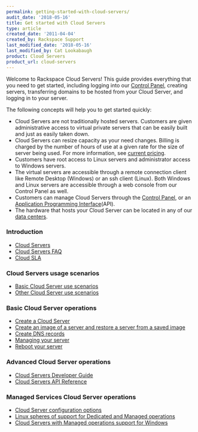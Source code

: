 ```yaml
---
permalink: getting-started-with-cloud-servers/
audit_date: '2018-05-16'
title: Get started with Cloud Servers
type: article
created_date: '2011-04-04'
created_by: Rackspace Support
last_modified_date: '2018-05-16'
last_modified_by: Cat Lookabaugh
product: Cloud Servers
product_url: cloud-servers
---
```


Welcome to Rackspace Cloud Servers!  This guide provides
everything that you need to get started, including logging into our
[Control Panel](https://login.rackspace.com), creating servers, transferring
domains to be hosted from your Cloud Server, and logging in to your
server.

The following concepts will help you to get started quickly:

-   Cloud Servers are not traditionally hosted servers. Customers
    are given administrative access to virtual private servers that can be
    easily built and just as easily taken down.
-   Cloud Servers can resize capacity as your need changes. Billing is
    charged by the number of hours of use at a given rate for the size of
    server being used. For more information, see
    [current pricing](https://www.rackspace.com/cloud/cloud_hosting_products/servers/pricing/).
-   Customers have root access to Linux servers and administrator
    access to Windows servers.
-   The virtual servers are accessible through a remote connection
    client like Remote Desktop (Windows) or an ssh client (Linux). Both
    Windows and Linux servers are accessible through a web console
    from our Control Panel as well.
-   Customers can manage Cloud Servers through the [Control Panel](https://login.rackspace.com), or an
    [Application Programming Interface](https://docs.rackspace.com/docs/)(API).
-   The hardware that hosts your Cloud Server can be located in any of our
    [data centers](https://www.rackspace.com/en-us/about/datacenters).

### Introduction

-   [Cloud Servers](/how-to/cloud-servers)
-   [Cloud Servers FAQ](/how-to/cloud-servers-faq)
-   [Cloud SLA](https://www.rackspace.com/information/legal/cloud/sla)

### Cloud Servers usage scenarios

-   [Basic Cloud Server use scenarios](/how-to/basic-cloud-server-use-scenarios)
-   [Other Cloud Server use scenarios](/how-to/other-cloud-server-use-scenarios)

### Basic Cloud Server operations

-   [Create a Cloud Server](/how-to/create-a-cloud-server)
-   [Create an image of a server and restore a server from a saved image](/how-to/create-an-image-of-a-server-and-restore-a-server-from-a-saved-image)
-   [Create DNS records](/how-to/creating-dns-records-with-cloud-dns)
-   [Managing your server](/how-to/managing-your-server-resizing-standard-and-general-purpose-servers)
-   [Reboot your server](/how-to/reboot-your-server)

### Advanced Cloud Server operations

-   [Cloud Servers Developer Guide](https://docs.rackspace.com/docs/cloud-servers/v2/developer-guide/)
-   [Cloud Servers API Reference](https://docs.rackspace.com/docs/cloud-servers/v2/developer-guide/#document-api-reference)

### Managed Services Cloud Server operations

-   [Cloud Server configuration options](/how-to/cloud-server-configuration-options)
-   [Linux spheres of support for Dedicated and Managed operations](/how-to/linux-spheres-of-support-for-dedicated-and-managed-ops)
-   [Cloud Servers with Managed operations support for Windows](/how-to/cloud-servers-with-managed-operations-support-for-windows)

